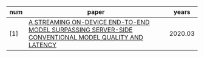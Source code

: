 
| num | paper | years |
| ------ | ------ | ------ |
|[1]|[A STREAMING ON-DEVICE END-TO-END MODEL SURPASSING SERVER-SIDE CONVENTIONAL MODEL QUALITY AND LATENCY](https://github.com/ffxz/PaperNotes/blob/master/paper_list/A_STREAMING_ON-DEVICE_END-TO-END_MODEL_SURPASSING_SERVER-SIDE_CONVENTIONAL_MODEL_QUALITY_AND_LATENCY.md)|2020.03|